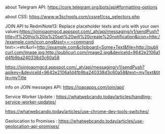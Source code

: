 about Telegram API:
https://core.telegram.org/bots/api#formatting-options        

about CSS:
https://www.w3schools.com/cssref/css_selectors.php


JOIN API to RedmiNote13:
Replace placeholder texts and urls with your own values:https://joinjoaomgcd.appspot.com/_ah/api/messaging/v1/sendPush?title=If%20this%20is%20set%20will%20create%20notification&icon=http://example.com/icon.png&text==:=command text=:=etc&url=http://example.com&clipboard=Some+Text&file=http://publicurl.com/image.jpg,http://publicurl.com/image2.jpg&deviceId=9642e2106a1d4fb9ba240338d3c60a58

https://joinjoaomgcd.appspot.com/_ah/api/messaging/v1/sendPush?apikey=&deviceId=9642e2106a1d4fb9ba240338d3c60a58&text=myText&title=myTitle


info on JOIN messages API:
https://joaoapps.com/join/api/



Service Worker Update :
https://whatwebcando.today/articles/handling-service-worker-updates/

https://whatwebcando.today/articles/use-chrome-dev-tools-switches/




Geolocation to Promises :
https://whatwebcando.today/articles/use-geolocation-api-promises/
